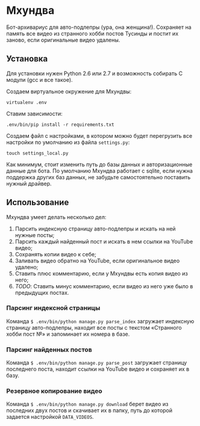 # Мхундва

Бот-архивариус для авто-подлепры (ура, она женщина!).
Сохраняет на память все видео из странного хобби постов Тусинды и постит их заново, если оригинальные видео удалены.

## Установка

Для установки нужен Python 2.6 или 2.7 и возможность собирать C модули (gcc и все такое).

Создаем виртуальное окружение для Мхундвы:

```virtualenv .env```

Ставим зависимости:

```.env/bin/pip install -r requirements.txt```

Создаем файл с настройками, в котором можно будет перегрузить все настройки по умолчанию из файла `settings.py`:

```touch settings_local.py```

Как минимум, стоит изменить путь до базы данных и авторизационные данные для бота.
По умолчанию Мхундва работает с sqlite, если нужна поддержка других баз данных, не забудьте самостоятельно поставить нужный драйвер.

## Использование

Мхундва умеет делать несколько дел:

1. Парсить индексную страницу авто-подлепры и искать на ней нужные посты;
2. Парсить каждый найденный пост и искать в нем ссылки на YouTube видео;
3. Сохранять копии видео к себе;
4. Заливать видео обратно на YouTube, если оригинальное видео удалено;
5. Ставить плюс комментарию, если у Мхундвы есть копия видео из него;
6. *TODO*: Ставить минус комментарию, если видео из него уже было в предыдущих постах.

### Парсинг индексной страницы

Команда ```$ .env/bin/python manage.py parse_index``` загружает индексную страницу авто-подлепры,
находит все посты с текстом «Странного хобби пост №» и запоминает их номера в базе.

### Парсинг найденных постов

Команда ```$ .env/bin/python manage.py parse_post``` загружает страницу последнего поста,
находит ссылки на YouTube видео и сохраняет их в базу.

### Резервное копирование видео

Команда ```$ .env/bin/python manage.py download``` берет видео из последних двух постов и скачивает их в папку,
путь до которой задается настройкой `DATA_VIDEOS`.
